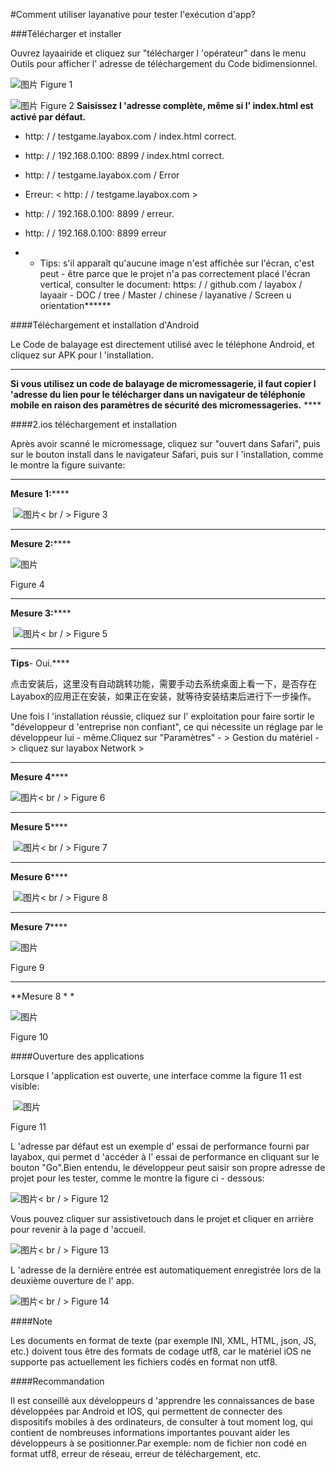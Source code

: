 #Comment utiliser layanative pour tester l'exécution d'app?

###Télécharger et installer

Ouvrez layaairide et cliquez sur "télécharger l 'opérateur" dans le menu Outils pour afficher l' adresse de téléchargement du Code bidimensionnel.

​![图片](img/1.png)
Figure 1

​![图片](img/2.png)
Figure 2
**Saisissez l 'adresse complète, même si l' index.html est activé par défaut.**
* http: / / testgame.layabox.com / index.html correct.
* http: / / 192.168.0.100: 8899 / index.html correct.
* http: / / testgame.layabox.com / Error
* Erreur: < http: / / testgame.layabox.com >
* http: / / 192.168.0.100: 8899 / erreur.
* http: / / 192.168.0.100: 8899 erreur

* * Tips: s'il apparaît qu'aucune image n'est affichée sur l'écran, c'est peut - être parce que le projet n'a pas correctement placé l'écran vertical, consulter le document: https: / / github.com / layabox / layaair - DOC / tree / Master / chinese / layanative / Screen u orientation******

####Téléchargement et installation d'Android

Le Code de balayage est directement utilisé avec le téléphone Android, et cliquez sur APK pour l 'installation.
****
**Si vous utilisez un code de balayage de micromessagerie, il faut copier l 'adresse du lien pour le télécharger dans un navigateur de téléphonie mobile en raison des paramètres de sécurité des micromessageries.**    ****

####2.ios téléchargement et installation

Après avoir scanné le micromessage, cliquez sur "ouvert dans Safari", puis sur le bouton install dans le navigateur Safari, puis sur l 'installation, comme le montre la figure suivante:
****
**Mesure 1:******



​	![图片](img/3.png)< br / >
Figure 3
****

 



**Mesure 2:******

​![图片](img/4.png)<br>

Figure 4
****

 



**Mesure 3:******



​	 ![图片](img/5.png)< br / >
Figure 5
****

  **Tips**- Oui.****


点击安装后，这里没有自动跳转功能，需要手动去系统桌面上看一下，是否存在Layabox的应用正在安装，如果正在安装，就等待安装结束后进行下一步操作。



Une fois l 'installation réussie, cliquez sur l' exploitation pour faire sortir le "développeur d 'entreprise non confiant", ce qui nécessite un réglage par le développeur lui - même.Cliquez sur "Paramètres" - > Gestion du matériel - > cliquez sur layabox Network >
****
**Mesure 4******

​![图片](img/6.png)< br / >
Figure 6
****

 



**Mesure 5******



​	![图片](img/7.png)< br / >
Figure 7
****

 



**Mesure 6******



​	![图片](img/8.png)< br / >
Figure 8
****

 



**Mesure 7******

​![图片](img/9.png)<br>

Figure 9
****

 



**Mesure 8 * *

​![图片](img/10.png)<br/>

Figure 10



 



####Ouverture des applications

Lorsque l 'application est ouverte, une interface comme la figure 11 est visible:



​	![图片](img/11.png)<br/>

Figure 11

L 'adresse par défaut est un exemple d' essai de performance fourni par layabox, qui permet d 'accéder à l' essai de performance en cliquant sur le bouton "Go".Bien entendu, le développeur peut saisir son propre adresse de projet pour les tester, comme le montre la figure ci - dessous:



​![图片](img/12.png)< br / >
Figure 12

Vous pouvez cliquer sur assistivetouch dans le projet et cliquer en arrière pour revenir à la page d 'accueil.

​![图片](img/13.png)< br / >
Figure 13

L 'adresse de la dernière entrée est automatiquement enregistrée lors de la deuxième ouverture de l' app.

​![图片](img/14.png)< br / >
Figure 14



 



####Note

Les documents en format de texte (par exemple INI, XML, HTML, json, JS, etc.) doivent tous être des formats de codage utf8, car le matériel iOS ne supporte pas actuellement les fichiers codés en format non utf8.


####Recommandation

Il est conseillé aux développeurs d 'apprendre les connaissances de base développées par Android et IOS, qui permettent de connecter des dispositifs mobiles à des ordinateurs, de consulter à tout moment log, qui contient de nombreuses informations importantes pouvant aider les développeurs à se positionner.Par exemple: nom de fichier non codé en format utf8, erreur de réseau, erreur de téléchargement, etc.